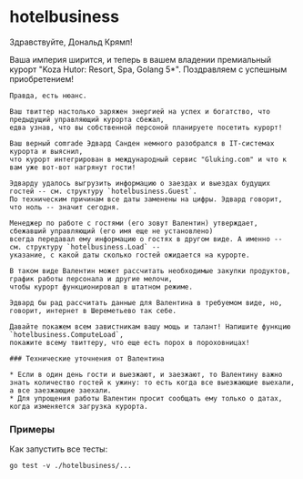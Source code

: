 # hotelbusiness

Здравствуйте, Дональд Крямп!

Ваша империя ширится, и теперь в вашем владении премиальный курорт "Koza Hutor: Resort, Spa, Golang 5*".
Поздравляем с успешным приобретением!

    Правда, есть нюанс.

    Ваш твиттер настолько заряжен энергией на успех и богатство, что предыдущий управляющий курорта сбежал,
    едва узнав, что вы собственной персоной планируете посетить курорт!

    Ваш верный comrade Эдвард Санден немного разобрался в IT-системах курорта и выяснил,
    что курорт интегрирован в международный сервис "Gluking.com" и что к вам уже вот-вот нагрянут гости!

    Эдварду удалось выгрузить информацию о заездах и выездах будущих гостей -- см. структуру `hotelbusiness.Guest`.
    По техническим причинам все даты заменены на цифры. Эдвард говорит, что ноль -- значит сегодня.

    Менеджер по работе с гостями (его зовут Валентин) утверждает, сбежавший управляющий (его имя еще не установлено)
    всегда передавал ему информацию о гостях в другом виде. А именно -- см. структуру `hotelbusiness.Load` --
    указание, с какой даты сколько гостей ожидается на курорте.

    В таком виде Валентин может рассчитать необходимые закупки продуктов, график работы персонала и другие мелочи,
    чтобы курорт функционировал в штатном режиме.

    Эдвард бы рад рассчитать данные для Валентина в требуемом виде, но, говорит, интернет в Шереметьево так себе.

    Давайте покажем всем завистникам вашу мощь и талант! Напишите функцию `hotelbusiness.ComputeLoad`,
    покажите всему твиттеру, что еще есть порох в пороховницах!

    ### Технические уточнения от Валентина

    * Если в один день гости и выезжают, и заезжают, то Валентину важно знать количество гостей к ужину: то есть когда все выезжающие выехали, а все заезжающие заехали.
    * Для упрощения работы Валентин просит сообщать ему только о датах, когда изменяется загрузка курорта.

### Примеры

Как запустить все тесты:
```
go test -v ./hotelbusiness/...
```
